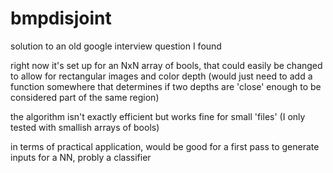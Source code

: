 # bmpdisjoint
solution to an old google interview question I found

right now it's set up for an NxN array of bools, that could easily be changed to allow for rectangular images and color depth (would just need to add a function somewhere that determines if two depths are 'close' enough to be considered part of the same region)

the algorithm isn't exactly efficient but works fine for small 'files' (I only tested with smallish arrays of bools)

in terms of practical application, would be good for a first pass to generate inputs for a NN, probly a classifier
